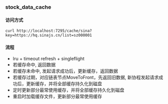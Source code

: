 ### stock_data_cache

#### 访问方式
```
curl http://localhost:7295/cache/sina?key=https://hq.sinajs.cn/list=sz000001
```

#### 流程
- lru + timeout refresh + singleflight
- 若缓存命中, 返回数据
- 若缓存未命中, 发起请求成功后，更新缓存，返回数据
- 若缓存过期，对应链表节点MoveToFront，先返回旧数据, 新协程发起请求成功后，更新缓存，并将全部缓存持久化到磁盘
- 定时更新部分最常使用缓存，并将全部缓存持久化到磁盘
- 重启时加载缓存文件，更新部分最常使用缓存
